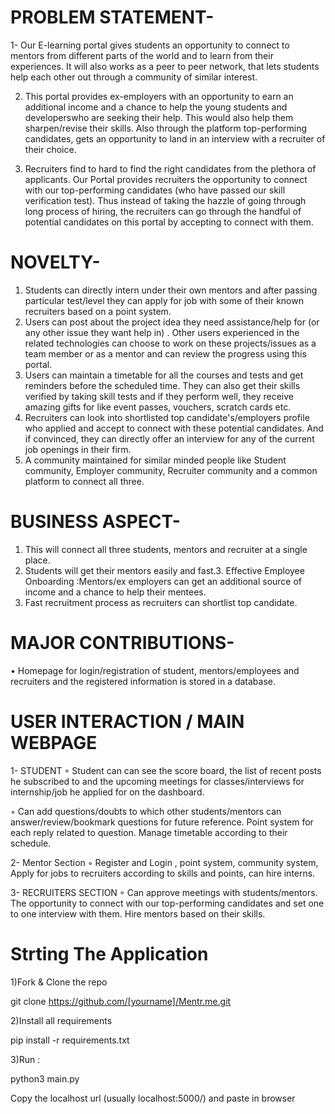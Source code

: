 # PROBLEM STATEMENT-
1- Our E-learning portal gives students an opportunity to connect to mentors
from different parts of the world and to learn from their experiences. It will
also works as a peer to peer network, that lets students help each other out
through a community of similar interest.

2. This portal provides ex-employers with an opportunity to earn an
additional income and a chance to help the young students and developerswho are seeking their help. This would also help them sharpen/revise their
skills. Also through the platform top-performing candidates, gets an
opportunity to land in an interview with a recruiter of their choice.

3. Recruiters find to hard to find the right candidates from the plethora of
applicants. Our Portal provides recruiters the opportunity to connect with our
top-performing candidates (who have passed our skill verification test). Thus
instead of taking the hazzle of going through long process of hiring, the
recruiters can go through the handful of potential candidates on this portal by
accepting to connect with them.

# NOVELTY-
1. Students can directly intern under their own mentors and after passing
particular test/level they can apply for job with some of their known recruiters
based on a point system.
2. Users can post about the project idea they need assistance/help for (or any
other issue they want help in) . Other users experienced in the related
technologies can choose to work on these projects/issues as a team member
or as a mentor and can review the progress using this portal.
3. Users can maintain a timetable for all the courses and tests and get reminders
before the scheduled time. They can also get their skills verified by taking skill
tests and if they perform well, they receive amazing gifts for like event passes,
vouchers, scratch cards etc.
4. Recruiters can look into shortlisted top candidate's/employers profile who
applied and accept to connect with these potential candidates. And if
convinced, they can directly offer an interview for any of the current job
openings in their firm.
5. A community maintained for similar minded people like Student community,
Employer community, Recruiter community and a common platform to
connect all three.

# BUSINESS ASPECT-
1. This will connect all three students, mentors and recruiter at a single
place.
2. Students will get their mentors easily and fast.3. Effective Employee Onboarding :Mentors/ex employers can get an
additional source of income and a chance to help their mentees.
3. Fast recruitment process as recruiters can shortlist top candidate.

# MAJOR CONTRIBUTIONS-
• Homepage for login/registration of student, mentors/employees and
recruiters and the registered information is stored in a database.

# USER INTERACTION / MAIN WEBPAGE
1- STUDENT
◦ Student can can see the score board, the list of recent posts he
subscribed to and the upcoming meetings for classes/interviews for
internship/job he applied for on the dashboard.

◦ Can add questions/doubts to which other students/mentors can
answer/review/bookmark questions for future reference. Point system
for each reply related to question. Manage timetable according to their
schedule.

2- Mentor Section
◦ Register and Login , point system, community system, Apply for jobs to
recruiters according to skills and points, can hire interns.

3- RECRUITERS SECTION
◦ Can approve meetings with students/mentors. The opportunity to
connect with our top-performing candidates and set one to one interview
with them. Hire mentors based on their skills.


# Strting The Application

1)Fork & Clone the repo

  git clone https://github.com/[yourname]/Mentr.me.git
  
2)Install all requirements

pip install -r requirements.txt

3)Run :

python3 main.py

Copy the localhost url (usually localhost:5000/) and paste in browser


